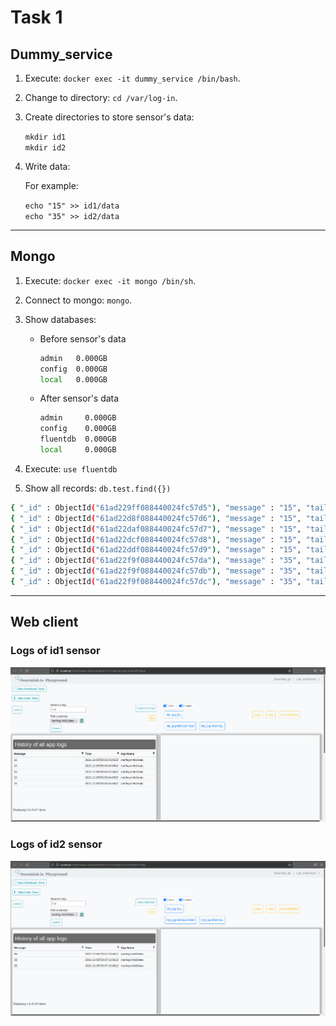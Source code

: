 # Task 1

## Dummy_service

1. Execute: `docker exec -it dummy_service /bin/bash`.

2. Change to directory: `cd /var/log-in`.

3. Create directories to store sensor's data:

    `mkdir id1` <br>
    `mkdir id2`

4. Write data:

    For example:
    
    `echo "15" >> id1/data` <br>
    `echo "35" >> id2/data`

---

## Mongo

1. Execute: `docker exec -it mongo /bin/sh`.

2. Connect to mongo: `mongo`.

3. Show databases:

    * Before sensor's data

        ```bash
        admin   0.000GB
        config  0.000GB
        local   0.000GB
        ```

    * After sensor's data

        ```bash
        admin     0.000GB
        config    0.000GB
        fluentdb  0.000GB
        local     0.000GB
        ```

4. Execute: `use fluentdb`

5. Show all records: `db.test.find({})`

```bash
{ "_id" : ObjectId("61ad229ff088440024fc57d5"), "message" : "15", "tailed_path" : "/var/log-in/id1/data", "time" : ISODate("2021-12-05T20:35:43.663Z") }
{ "_id" : ObjectId("61ad22d8f088440024fc57d6"), "message" : "15", "tailed_path" : "/var/log-in/id1/data", "time" : ISODate("2021-12-05T20:36:40.664Z") }
{ "_id" : ObjectId("61ad22daf088440024fc57d7"), "message" : "15", "tailed_path" : "/var/log-in/id1/data", "time" : ISODate("2021-12-05T20:36:42.663Z") }
{ "_id" : ObjectId("61ad22dcf088440024fc57d8"), "message" : "15", "tailed_path" : "/var/log-in/id1/data", "time" : ISODate("2021-12-05T20:36:44.663Z") }
{ "_id" : ObjectId("61ad22ddf088440024fc57d9"), "message" : "15", "tailed_path" : "/var/log-in/id1/data", "time" : ISODate("2021-12-05T20:36:45.663Z") }
{ "_id" : ObjectId("61ad22f9f088440024fc57da"), "message" : "35", "tailed_path" : "/var/log-in/id2/data", "time" : ISODate("2021-12-05T20:37:13.661Z") }
{ "_id" : ObjectId("61ad22f9f088440024fc57db"), "message" : "35", "tailed_path" : "/var/log-in/id2/data", "time" : ISODate("2021-12-05T20:37:13.661Z") }
{ "_id" : ObjectId("61ad22f9f088440024fc57dc"), "message" : "35", "tailed_path" : "/var/log-in/id2/data", "time" : ISODate("2021-12-05T20:37:13.661Z") }
```

---

## Web client

### Logs of id1 sensor

![id1](./images/id1.png)

### Logs of id2 sensor

![id2](./images/id2.png)